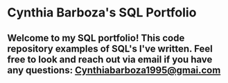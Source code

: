 # Cynthia Barboza's SQL Portfolio

## Welcome to my SQL portfolio! This code repository examples of SQL's I've written. Feel free to look and reach out via email if you have any questions: Cynthiabarboza1995@gmai.com

